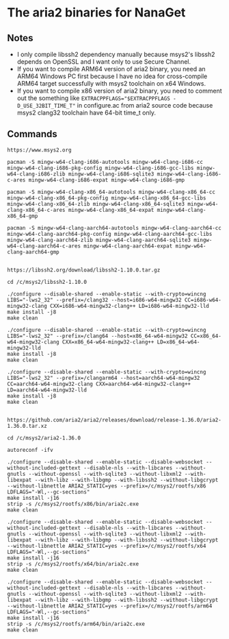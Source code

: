 ﻿# The aria2 binaries for NanaGet

## Notes

- I only compile libssh2 dependency manually because msys2's libssh2 depends
  on OpenSSL and I want only to use Secure Channel.
- If you want to compile ARM64 version of aria2 binary, you need an ARM64 
  Windows PC first because I have no idea for cross-compile ARM64 target 
  successfully with msys2 toolchain on x64 Windows.
- If you want to compile x86 version of aria2 binary, you need to comment out 
  the something like `EXTRACPPFLAGS="$EXTRACPPFLAGS -D_USE_32BIT_TIME_T"` in
  configure.ac from aria2 source code because msys2 clang32 toolchain have 
  64-bit time_t only.

## Commands

```
https://www.msys2.org

pacman -S mingw-w64-clang-i686-autotools mingw-w64-clang-i686-cc mingw-w64-clang-i686-pkg-config mingw-w64-clang-i686-gcc-libs mingw-w64-clang-i686-zlib mingw-w64-clang-i686-sqlite3 mingw-w64-clang-i686-c-ares mingw-w64-clang-i686-expat mingw-w64-clang-i686-gmp

pacman -S mingw-w64-clang-x86_64-autotools mingw-w64-clang-x86_64-cc mingw-w64-clang-x86_64-pkg-config mingw-w64-clang-x86_64-gcc-libs mingw-w64-clang-x86_64-zlib mingw-w64-clang-x86_64-sqlite3 mingw-w64-clang-x86_64-c-ares mingw-w64-clang-x86_64-expat mingw-w64-clang-x86_64-gmp

pacman -S mingw-w64-clang-aarch64-autotools mingw-w64-clang-aarch64-cc mingw-w64-clang-aarch64-pkg-config mingw-w64-clang-aarch64-gcc-libs mingw-w64-clang-aarch64-zlib mingw-w64-clang-aarch64-sqlite3 mingw-w64-clang-aarch64-c-ares mingw-w64-clang-aarch64-expat mingw-w64-clang-aarch64-gmp


https://libssh2.org/download/libssh2-1.10.0.tar.gz

cd /c/msys2/libssh2-1.10.0

./configure --disable-shared --enable-static --with-crypto=wincng LIBS="-lws2_32" --prefix=/clang32 --host=i686-w64-mingw32 CC=i686-w64-mingw32-clang CXX=i686-w64-mingw32-clang++ LD=i686-w64-mingw32-lld
make install -j8
make clean

./configure --disable-shared --enable-static --with-crypto=wincng LIBS="-lws2_32" --prefix=/clang64 --host=x86_64-w64-mingw32 CC=x86_64-w64-mingw32-clang CXX=x86_64-w64-mingw32-clang++ LD=x86_64-w64-mingw32-lld
make install -j8
make clean

./configure --disable-shared --enable-static --with-crypto=wincng LIBS="-lws2_32" --prefix=/clangarm64 --host=aarch64-w64-mingw32 CC=aarch64-w64-mingw32-clang CXX=aarch64-w64-mingw32-clang++ LD=aarch64-w64-mingw32-lld
make install -j8
make clean


https://github.com/aria2/aria2/releases/download/release-1.36.0/aria2-1.36.0.tar.xz

cd /c/msys2/aria2-1.36.0

autoreconf -ifv

./configure --disable-shared --enable-static --disable-websocket --without-included-gettext --disable-nls --with-libcares --without-gnutls --without-openssl --with-sqlite3 --without-libxml2 --with-libexpat --with-libz --with-libgmp --with-libssh2 --without-libgcrypt --without-libnettle ARIA2_STATIC=yes --prefix=/c/msys2/rootfs/x86 LDFLAGS="-Wl,--gc-sections"
make install -j16
strip -s /c/msys2/rootfs/x86/bin/aria2c.exe
make clean

./configure --disable-shared --enable-static --disable-websocket --without-included-gettext --disable-nls --with-libcares --without-gnutls --without-openssl --with-sqlite3 --without-libxml2 --with-libexpat --with-libz --with-libgmp --with-libssh2 --without-libgcrypt --without-libnettle ARIA2_STATIC=yes --prefix=/c/msys2/rootfs/x64 LDFLAGS="-Wl,--gc-sections"
make install -j16
strip -s /c/msys2/rootfs/x64/bin/aria2c.exe
make clean

./configure --disable-shared --enable-static --disable-websocket --without-included-gettext --disable-nls --with-libcares --without-gnutls --without-openssl --with-sqlite3 --without-libxml2 --with-libexpat --with-libz --with-libgmp --with-libssh2 --without-libgcrypt --without-libnettle ARIA2_STATIC=yes --prefix=/c/msys2/rootfs/arm64 LDFLAGS="-Wl,--gc-sections"
make install -j16
strip -s /c/msys2/rootfs/arm64/bin/aria2c.exe
make clean
```
